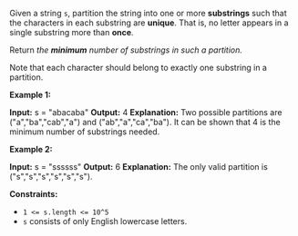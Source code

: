
Given a string  `s`, partition the string into one or more  **substrings**  such that the characters in each substring are  **unique**. That is, no letter appears in a single substring more than  **once**.

Return  _the  **minimum**  number of substrings in such a partition._

Note that each character should belong to exactly one substring in a partition.

**Example 1:**

**Input:** s = "abacaba"
**Output:** 4
**Explanation:**
Two possible partitions are ("a","ba","cab","a") and ("ab","a","ca","ba").
It can be shown that 4 is the minimum number of substrings needed.

**Example 2:**

**Input:** s = "ssssss"
**Output:** 6
**Explanation:** The only valid partition is ("s","s","s","s","s","s").

**Constraints:**

-   `1 <= s.length <= 10^5`
-   `s`  consists of only English lowercase letters.